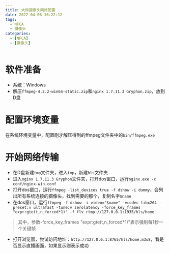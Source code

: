 ```yaml
---
title: 大恒摄像头网络配置
date: 2022-04-06 16:22:12
tags:
  - NFCA
  - 摄像头
categories:
  - [NFCA]
  - [摄像头]
---
```

# 软件准备
- 系统：Windows
- 解压`ffmpeg-4.2.2-win64-static.zip`和`nginx 1.7.11.3 Gryphon.zip`，放到D盘

# 配置环境变量
在系统环境变量中，配置刚才解压得到的ffmpeg文件夹中的`bin/ffmpeg.exe`

<!-- more -->

# 开始网络传输

- 在D盘新建`tmp`文件夹，进入`tmp`，新建`hls`文件夹
- 进入`nginx 1.7.11.3 Gryphon`文件夹，打开dos窗口，运行`nginx.exe -c conf/nginx-win.conf`
- 打开dos窗口，运行`ffmpeg -list_devices true -f dshow -i dummy`，会列出所有系统连接的摄像头，找到需要的那个，复制名字`$name`
- 在dos窗口，运行`ffmpeg -f dshow -i video="$name" -vcodec libx264 -preset:v ultrafast -tune:v zerolatency -force_key_frames "expr:gte(t,n_forced*1)" -f flv rtmp://127.0.0.1:1935/hls/home`
> 其中，参数-force_key_frames "expr:gte(t,n_forced*1)"表示强制每1秒一个关键帧
- 打开浏览器，尝试访问地址：`http://127.0.0.1:8765/hls/home.m3u8`，看是否显示直播画面，如果显示则表示成功